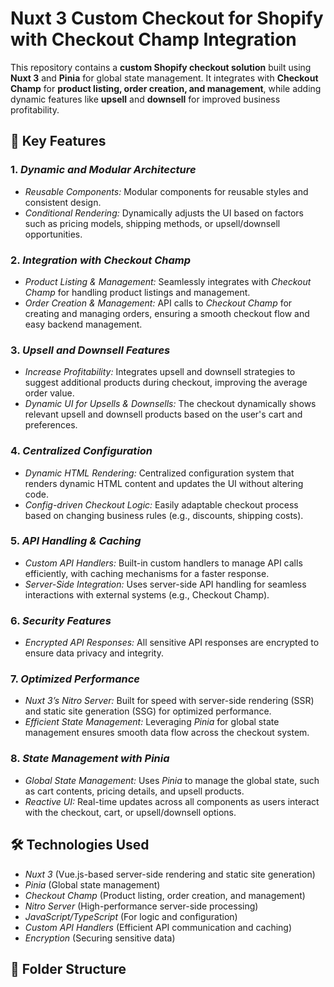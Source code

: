 # Nuxt 3 Custom Checkout for Shopify with Checkout Champ Integration

This repository contains a **custom Shopify checkout solution** built using **Nuxt 3** and **Pinia** for global state management. It integrates with **Checkout Champ** for **product listing, order creation, and management**, while adding dynamic features like **upsell** and **downsell** for improved business profitability.

## 🚀 Key Features

### 1. *Dynamic and Modular Architecture*
- *Reusable Components:* Modular components for reusable styles and consistent design.
- *Conditional Rendering:* Dynamically adjusts the UI based on factors such as pricing models, shipping methods, or upsell/downsell opportunities.

### 2. *Integration with Checkout Champ*
- *Product Listing & Management:* Seamlessly integrates with *Checkout Champ* for handling product listings and management.
- *Order Creation & Management:* API calls to *Checkout Champ* for creating and managing orders, ensuring a smooth checkout flow and easy backend management.

### 3. *Upsell and Downsell Features*
- *Increase Profitability:* Integrates upsell and downsell strategies to suggest additional products during checkout, improving the average order value.
- *Dynamic UI for Upsells & Downsells:* The checkout dynamically shows relevant upsell and downsell products based on the user's cart and preferences.

### 4. *Centralized Configuration*
- *Dynamic HTML Rendering:* Centralized configuration system that renders dynamic HTML content and updates the UI without altering code.
- *Config-driven Checkout Logic:* Easily adaptable checkout process based on changing business rules (e.g., discounts, shipping costs).

### 5. *API Handling & Caching*
- *Custom API Handlers:* Built-in custom handlers to manage API calls efficiently, with caching mechanisms for a faster response.
- *Server-Side Integration:* Uses server-side API handling for seamless interactions with external systems (e.g., Checkout Champ).

### 6. *Security Features*
- *Encrypted API Responses:* All sensitive API responses are encrypted to ensure data privacy and integrity.
  
### 7. *Optimized Performance*
- *Nuxt 3’s Nitro Server:* Built for speed with server-side rendering (SSR) and static site generation (SSG) for optimized performance.
- *Efficient State Management:* Leveraging *Pinia* for global state management ensures smooth data flow across the checkout system.

### 8. *State Management with Pinia*
- *Global State Management:* Uses *Pinia* to manage the global state, such as cart contents, pricing details, and upsell products.
- *Reactive UI:* Real-time updates across all components as users interact with the checkout, cart, or upsell/downsell options.

## 🛠️ Technologies Used
- *Nuxt 3* (Vue.js-based server-side rendering and static site generation)
- *Pinia* (Global state management)
- *Checkout Champ* (Product listing, order creation, and management)
- *Nitro Server* (High-performance server-side processing)
- *JavaScript/TypeScript* (For logic and configuration)
- *Custom API Handlers* (Efficient API communication and caching)
- *Encryption* (Securing sensitive data)

## 📂 Folder Structure
